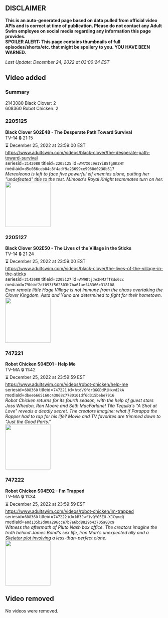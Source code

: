 ## DISCLAIMER
**This is an auto-generated page based on data pulled from official video APIs and is correct at time of publication. Please do not contact any Adult Swim employee on social media regarding any information this page provides.**  
**SPOILER ALERT: This page contains thumbnails of full episodes/shorts/etc. that might be spoilery to you. YOU HAVE BEEN WARNED.**  

_Last Update: December 24, 2022 at 03:00:24 EST_
## Video added
### Summary
2143080 Black Clover: 2  
608360 Robot Chicken: 2  
### 2205125
**Black Clover S02E48 - The Desperate Path Toward Survival**  
TV-14 🔒 21:15  
⌛ December 25, 2022 at 23:59:00 EST  
https://www.adultswim.com/videos/black-clover/the-desperate-path-toward-survival  
seriesid=`2143080` titleid=`2205125` id=`AW7X0c9A1YiBSfg0KZHT` mediaid=`d5e086ceb04c8f4adf9a23699ce9968d0230b517`  
_Mereoleona is left to face five powerful elf enemies alone, putting her "undefeated" title to the test. Mimosa's Royal Knight teammates turn on her._  
<a href="https://media.cdn.adultswim.com/uploads/20200127/thumbnails/2_201271210286-BlackClover_099.jpg"><img src="https://media.cdn.adultswim.com/uploads/20200127/thumbnails/2_201271210286-BlackClover_099.jpg" height="144px" /></a>
### 2205127
**Black Clover S02E50 - The Lives of the Village in the Sticks**  
TV-14 🔒 21:24  
⌛ December 25, 2022 at 23:59:00 EST  
https://www.adultswim.com/videos/black-clover/the-lives-of-the-village-in-the-sticks  
seriesid=`2143080` titleid=`2205127` id=`AW98tjJe3HMJfT8do6zc` mediaid=`79bbbf2df093f562303b7ba61aef48366c318108`  
_Even remote little Hage Village is not immune from the chaos overtaking the Clover Kingdom. Asta and Yuno are determined to fight for their hometown._  
<a href="https://media.cdn.adultswim.com/uploads/20200106/thumbnails/2_2016161565-BlackClover_101.jpg"><img src="https://media.cdn.adultswim.com/uploads/20200106/thumbnails/2_2016161565-BlackClover_101.jpg" height="144px" /></a>
### 747221
**Robot Chicken S04E01 - Help Me**  
TV-MA 🔒 11:42  
⌛ December 25, 2022 at 23:59:59 EST  
https://www.adultswim.com/videos/robot-chicken/help-me  
seriesid=`608360` titleid=`747221` id=`htdVKfdrQGGDdPiHxvd2kA` mediaid=`dbee6665160c43868c7780101df6d315bebe7916`  
_Robot Chicken returns for its fourth season, with the help of guest stars Joss Whedon, Ron Moore and Seth MacFarlane! Tila Tequila's "A Shot at Love" reveals a deadly secret. The creators imagine: what if Parappa the Rapper had to rap for his life? Movie and TV favorites are trimmed down to "Just the Good Parts."_  
<a href="https://media.cdn.adultswim.com/uploads/20200402/thumbnails/2_2042144285-robotchicken_061.jpg"><img src="https://media.cdn.adultswim.com/uploads/20200402/thumbnails/2_2042144285-robotchicken_061.jpg" height="144px" /></a>
### 747222
**Robot Chicken S04E02 - I'm Trapped**  
TV-MA 🔒 11:34  
⌛ December 25, 2022 at 23:59:59 EST  
https://www.adultswim.com/videos/robot-chicken/im-trapped  
seriesid=`608360` titleid=`747222` id=`kB3Jwf1vQYG5EU-XJCymeQ` mediaid=`e0d135b2d00a296cce7b7e6bd8829b43705a80c9`  
_Witness the aftermath of Pluto Nash box office. The creators imagine the truth behind James Bond's sex life, Iron Man's unexpected ally and a Skeletor plot involving a less-than-perfect clone._  
<a href="https://media.cdn.adultswim.com/uploads/20200402/thumbnails/2_2042147255-robotchicken_062.jpg"><img src="https://media.cdn.adultswim.com/uploads/20200402/thumbnails/2_2042147255-robotchicken_062.jpg" height="144px" /></a>
## Video removed
No videos were removed.  
